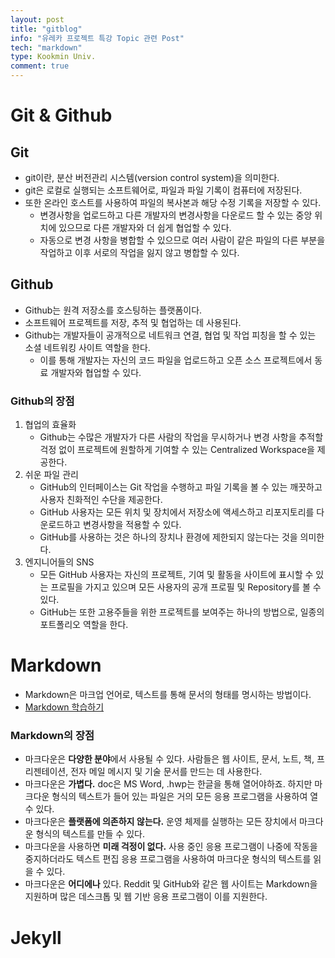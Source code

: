 ```yaml
---
layout: post
title: "gitblog"
info: "유레카 프로젝트 특강 Topic 관련 Post"
tech: "markdown"
type: Kookmin Univ.
comment: true
---
```


# Git & Github

## Git

- git이란, 분산 버전관리 시스템(version control system)을 의미한다.
- git은 로컬로 실행되는 소프트웨어로, 파일과 파일 기록이 컴퓨터에 저장된다.
- 또한 온라인 호스트를 사용하여 파일의 복사본과 해당 수정 기록을 저장할 수 있다.
  - 변경사항을 업로드하고 다른 개발자의 변경사항을 다운로드 할 수 있는 중앙 위치에 있으므로 다른 개발자와 더 쉽게 협업할 수 있다.
  - 자동으로 변경 사항을 병합할 수 있으므로 여러 사람이 같은 파일의 다른 부분을 작업하고 이후 서로의 작업을 잃지 않고 병합할 수 있다.

## Github

- Github는 원격 저장소를 호스팅하는 플랫폼이다.
- 소프트웨어 프로젝트를 저장, 추적 및 협업하는 데 사용된다.
- Github는 개발자들이 공개적으로 네트워크 연결, 협업 및 작업 피칭을 할 수 있는 소셜 네트워킹 사이트 역할을 한다.
  - 이를 통해 개발자는 자신의 코드 파일을 업로드하고 오픈 소스 프로젝트에서 동료 개발자와 협업할 수 있다.

### Github의 장점

1. 협업의 효율화
   - Github는 수많은 개발자가 다른 사람의 작업을 무시하거나 변경 사항을 추적할 걱정 없이 프로젝트에 원할하게 기여할 수 있는 Centralized Workspace을 제공한다.
2. 쉬운 파일 관리
   - GitHub의 인터페이스는 Git 작업을 수행하고 파일 기록을 볼 수 있는 깨끗하고 사용자 친화적인 수단을 제공한다.
   - GitHub 사용자는 모든 위치 및 장치에서 저장소에 액세스하고 리포지토리를 다운로드하고 변경사항을 적용할 수 있다.
   - GitHub를 사용하는 것은 하나의 장치나 환경에 제한되지 않는다는 것을 의미한다.
3. 엔지니어들의 SNS
   - 모든 GitHub 사용자는 자신의 프로젝트, 기여 및 활동을 사이트에 표시할 수 있는 프로필을 가지고 있으며 모든 사용자의 공개 프로필 및 Repository를 볼 수 있다.
   - GitHub는 또한 고용주들을 위한 프로젝트를 보여주는 하나의 방법으로, 일종의 포트폴리오 역할을 한다.

# Markdown

- Markdown은 마크업 언어로, 텍스트를 통해 문서의 형태를 명시하는 방법이다.
- [Markdown 학습하기](https://www.markdownguide.org/basic-syntax/)

### Markdown의 장점

- 마크다운은 **다양한 분야**에서 사용될 수 있다. 사람들은 웹 사이트, 문서, 노트, 책, 프리젠테이션, 전자 메일 메시지 및 기술 문서를 만드는 데 사용한다.
- 마크다운은 **가볍다.** doc은 MS Word, .hwp는 한글을 통해 열어야하죠. 하지만 마크다운 형식의 텍스트가 들어 있는 파일은 거의 모든 응용 프로그램을 사용하여 열 수 있다.
- 마크다운은 **플랫폼에 의존하지 않는다.** 운영 체제를 실행하는 모든 장치에서 마크다운 형식의 텍스트를 만들 수 있다.
- 마크다운을 사용하면 **미래 걱정이 없다.** 사용 중인 응용 프로그램이 나중에 작동을 중지하더라도 텍스트 편집 응용 프로그램을 사용하여 마크다운 형식의 텍스트를 읽을 수 있다.
- 마크다운은 **어디에나** 있다. Reddit 및 GitHub와 같은 웹 사이트는 Markdown을 지원하며 많은 데스크톱 및 웹 기반 응용 프로그램이 이를 지원한다.

# Jekyll
